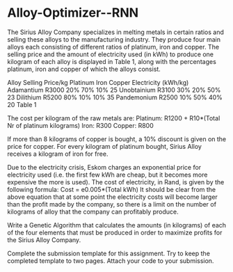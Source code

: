 # Alloy-Optimizer--RNN
The Sirius Alloy Company specializes in melting metals in certain ratios and selling these alloys to the manufacturing industry.  They produce four main alloys each consisting of different ratios of platinum, iron and copper. The selling price and the amount of electricity used (in kWh) to produce one kilogram of each alloy is displayed in Table 1, along with the percentages platinum, iron and copper of which the alloys consist.

Alloy	Selling Price/kg	Platinum	Iron 	Copper	Electricity (kWh/kg)
Adamantium	R3000	20%	70%	10%	25
Unobtainium	R3100	30%	20%	50%	23
Dilithium	R5200	80%	10%	10%	35
Pandemonium	R2500	10%	50%	40%	20
Table 1

The cost per kilogram of the raw metals are:
Platinum: R1200 + R10*(Total Nr of platinum kilograms)
Iron:	R300
Copper: R800

If more than 8 kilograms of copper is bought, a 10% discount is given on the price for copper. For every kilogram of platinum bought, Sirius Alloy receives a kilogram of iron for free.  

Due to the electricity crisis, Eskom charges an exponential price for electricity used (i.e. the first few kWh are cheap, but it becomes more expensive the more is used).  The cost of electricity, in Rand, is given by the following formula:
Cost = e0.005*(Total kWh)
It should be clear from the above equation that at some point the electricity costs will become larger than the profit made by the company, so there is a limit on the number of kilograms of alloy that the company can profitably produce.

Write a Genetic Algorithm that calculates the amounts (in kilograms) of each of the four elements that must be produced in order to maximize profits for the Sirius Alloy Company.

Complete the submission template for this assignment.  Try to keep the completed template to two pages. Attach your code to your submission.

